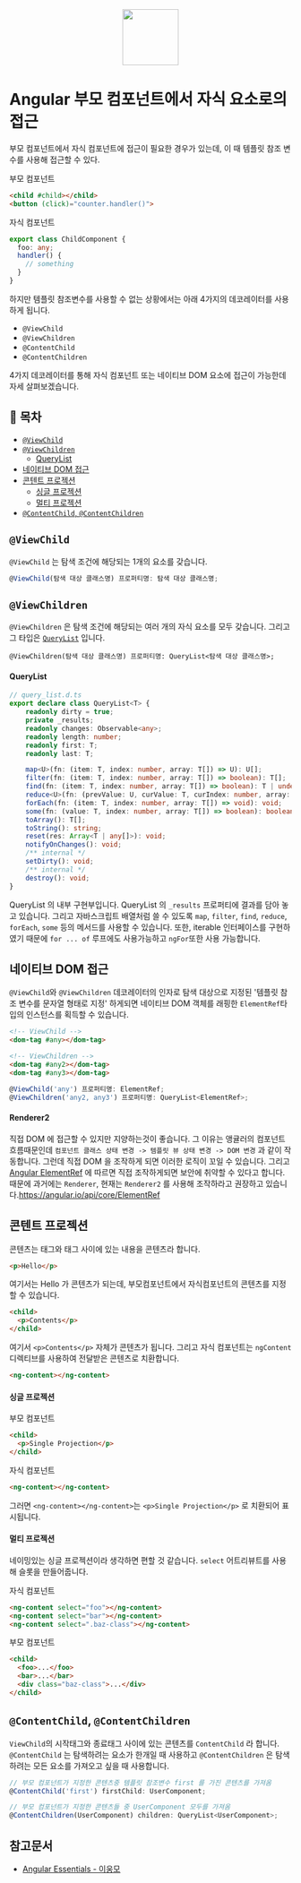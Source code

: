 <div align="center">
  <img src="https://upload.wikimedia.org/wikipedia/commons/thumb/c/cf/Angular_full_color_logo.svg/250px-Angular_full_color_logo.svg.png" style="width: 100px; height: 100px;">
</div>

# Angular 부모 컴포넌트에서 자식 요소로의 접근
부모 컴포넌트에서 자식 컴포넌트에 접근이 필요한 경우가 있는데, 이 때 템플릿 참조 변수를 사용해 접근할 수 있다.

부모 컴포넌트
```html
<child #child></child>
<button (click)="counter.handler()">
```

자식 컴포넌트
```ts
export class ChildComponent {
  foo: any;
  handler() {
    // something
  }
}
```

하지만 템플릿 참조변수를 사용할 수 없는 상황에서는 아래 4가지의 데코레이터를 사용하게 됩니다.

* `@ViewChild`
* `@ViewChildren`
* `@ContentChild`
* `@ContentChildren`

4가지 데코레이터를 통해 자식 컴포넌트 또는 네이티브 DOM 요소에 접근이 가능한데 자세  살펴보겠습니다.

## 📝 목차
* [`@ViewChild`](#viewchild)
* [`@ViewChildren`](#viewchildren)
  * [QueryList](#querylist)
* [네이티브 DOM 접근](#네이티브-dom-접근)
* [콘텐트 프로젝션](#콘텐트-프로젝션)
  * [싱글 프로젝션](#싱글-프로젝션)
  * [멀티 프로젝션](#멀티-프로젝션)
* [`@ContentChild`, `@ContentChildren`](#contentchild,-contentchildren)

## `@ViewChild`
`@ViewChild` 는 탐색 조건에 해당되는 1개의 요소를 갖습니다.

```ts
@ViewChild(탐색 대상 클래스명) 프로퍼티명: 탐색 대상 클래스명;
```

## `@ViewChildren`
`@ViewChildren` 은 탐색 조건에 해당되는 여러 개의 자식 요소를 모두 갖습니다. 그리고 그 타입은 [`QueryList`](https://angular.io/api/core/QueryList) 입니다.

```
@ViewChildren(탐색 대상 클래스명) 프로퍼티명: QueryList<탐색 대상 클래스명>;
```

#### QueryList

```ts
// query_list.d.ts
export declare class QueryList<T> {
    readonly dirty = true;
    private _results;
    readonly changes: Observable<any>;
    readonly length: number;
    readonly first: T;
    readonly last: T;

    map<U>(fn: (item: T, index: number, array: T[]) => U): U[];
    filter(fn: (item: T, index: number, array: T[]) => boolean): T[];
    find(fn: (item: T, index: number, array: T[]) => boolean): T | undefined;
    reduce<U>(fn: (prevValue: U, curValue: T, curIndex: number, array: T[]) => U, init: U): U;
    forEach(fn: (item: T, index: number, array: T[]) => void): void;
    some(fn: (value: T, index: number, array: T[]) => boolean): boolean;
    toArray(): T[];
    toString(): string;
    reset(res: Array<T | any[]>): void;
    notifyOnChanges(): void;
    /** internal */
    setDirty(): void;
    /** internal */
    destroy(): void;
}
```

QueryList 의 내부 구현부입니다. QueryList 의 `_results` 프로퍼티에 결과를 담아 놓고 있습니다. 그리고 자바스크립트 배열처럼 쓸 수 있도록 `map`, `filter`, `find`, `reduce`, `forEach`, `some` 등의 메서드를 사용할 수 있습니다. 또한, iterable 인터페이스를 구현하였기 때문에 `for ... of` 루프에도 사용가능하고 `ngFor`또한 사용 가능합니다.

## 네이티브 DOM 접근
`@ViewChild`와 `@ViewChildren` 데코레이터의 인자로 탐색 대상으로 지정된 '템플릿 참조 변수를 문자열 형태로 지정' 하게되면 네이티브 DOM 객체를 래핑한 `ElementRef`타입의 인스턴스를 획득할 수 있습니다.

```html
<!-- ViewChild -->
<dom-tag #any></dom-tag>

<!-- ViewChildren -->
<dom-tag #any2></dom-tag>
<dom-tag #any3></dom-tag>
```
```ts
@ViewChild('any') 프로퍼티명: ElementRef;
@ViewChildren('any2, any3') 프로퍼티명: QueryList<ElementRef>;
```
#### Renderer2
직접 DOM 에 접근할 수 있지만 지양하는것이 좋습니다. 그 이유는 앵귤러의 컴포넌트 흐름때문인데 `컴포넌트 클래스 상태 변경 -> 템플릿 뷰 상태 변경 -> DOM 변경` 과 같이 작동합니다. 그런데 직접 DOM 을 조작하게 되면 이러한 로직이 꼬일 수 있습니다. 그리고 [Angular ElementRef](https://angular.io/api/core/ElementRef) 에 따르면 직접 조작하게되면 보안에 취약할 수 있다고 합니다. 때문에 과거에는 `Renderer`, 현재는 `Renderer2` 를 사용해 조작하라고 권장하고 있습니다.https://angular.io/api/core/ElementRef

## 콘텐트 프로젝션
콘텐츠는 태그와 태그 사이에 있는 내용을 콘텐츠라 합니다.
```html
<p>Hello</p>
```
여기서는 Hello 가 콘텐츠가 되는데, 부모컴포넌트에서 자식컴포넌트의 콘텐츠를 지정할 수 있습니다.
```html
<child>
  <p>Contents</p>
</child>
```
여기서 `<p>Contents</p>` 자체가 콘텐츠가 됩니다. 그리고 자식 컴포넌트는 `ngContent` 디렉티브를 사용하여 전달받은 콘텐츠로 치환합니다.
```html
<ng-content></ng-content>
```

#### 싱글 프로젝션
부모 컴포넌트
```html
<child>
  <p>Single Projection</p>
</child>
```
자식 컴포넌트
```HTML
<ng-content></ng-content>
```

그러면 `<ng-content></ng-content>`는 `<p>Single Projection</p>` 로 치환되어 표시됩니다.

#### 멀티 프로젝션
네이밍있는 싱글 프로젝션이라 생각하면 편할 것 같습니다. `select` 어트리뷰트를 사용해 슬롯을 만들어줍니다.

자식 컴포넌트
```html
<ng-content select="foo"></ng-content>
<ng-content select="bar"></ng-content>
<ng-content select=".baz-class"></ng-content>
```

부모 컴포넌트
```html
<child>
  <foo>...</foo>
  <bar>...</bar>
  <div class="baz-class">...</div>
</child>
```

## `@ContentChild`, `@ContentChildren`

`ViewChild`의 시작태그와 종료태그 사이에 있는 콘텐츠를 `ContentChild` 라 합니다. `@ContentChild` 는 탐색하려는 요소가 한개일 때 사용하고 `@ContentChildren` 은 탐색하려는 모든 요소를 가져오고 싶을 때 사용합니다.

```ts
// 부모 컴포넌트가 지정한 콘텐츠중 템플릿 참조변수 first 를 가진 콘텐츠를 가져옴
@ContentChild('first') firstChild: UserComponent;

// 부모 컴포넌트가 지정한 콘텐츠들 중 UserComponent 모두를 가져옴
@ContentChildren(UserComponent) children: QueryList<UserComponent>;
```


## 참고문서
* [Angular Essentials - 이웅모](https://book.naver.com/bookdb/book_detail.nhn?bid=13761643)
